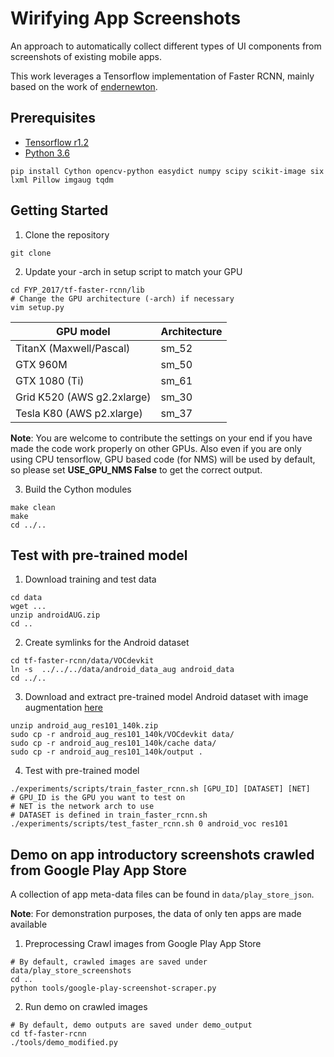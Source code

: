 # Wirifying App Screenshots
An approach to automatically collect different types of UI components from screenshots of existing mobile apps.

This work leverages a Tensorflow implementation of Faster RCNN, mainly based on the work of [endernewton](https://github.com/endernewton/tf-faster-rcnn).

## Prerequisites
* [Tensorflow r1.2](https://www.tensorflow.org/versions/r1.2/install/)
* [Python 3.6](https://www.python.org/downloads/)
```Shell
pip install Cython opencv-python easydict numpy scipy scikit-image six lxml Pillow imgaug tqdm
```

## Getting Started
1. Clone the repository
  ```Shell
  git clone 
  ```

2. Update your -arch in setup script to match your GPU
  ```Shell
  cd FYP_2017/tf-faster-rcnn/lib
  # Change the GPU architecture (-arch) if necessary
  vim setup.py
  ```

  | GPU model  | Architecture |
  | ------------- | ------------- |
  | TitanX (Maxwell/Pascal) | sm_52 |
  | GTX 960M | sm_50 |
  | GTX 1080 (Ti) | sm_61 |
  | Grid K520 (AWS g2.2xlarge) | sm_30 |
  | Tesla K80 (AWS p2.xlarge) | sm_37 |

  **Note**: You are welcome to contribute the settings on your end if you have made the code work properly on other GPUs. Also even if you are only using CPU tensorflow, GPU based code (for NMS) will be used by default, so please set **USE_GPU_NMS False** to get the correct output.


3. Build the Cython modules
  ```Shell
  make clean
  make
  cd ../..
  ```

## Test with pre-trained model
1. Download training and test data
  ```Shell
  cd data
  wget ...
  unzip androidAUG.zip
  cd ..
  ```

2. Create symlinks for the Android dataset
  ```Shell
  cd tf-faster-rcnn/data/VOCdevkit
  ln -s  ../../../data/android_data_aug android_data
  cd ../..
  ```

3. Download and extract pre-trained model
  Android dataset with image augmentation [here](https://drive.google.com/open?id=1D324PezWrsS1tpYLIreKQhSOVdHFbwr-)
  ```Shell
  unzip android_aug_res101_140k.zip
  sudo cp -r android_aug_res101_140k/VOCdevkit data/
  sudo cp -r android_aug_res101_140k/cache data/
  sudo cp -r android_aug_res101_140k/output .
  ```

4. Test with pre-trained model
  ```Shell
  ./experiments/scripts/train_faster_rcnn.sh [GPU_ID] [DATASET] [NET]
  # GPU_ID is the GPU you want to test on
  # NET is the network arch to use
  # DATASET is defined in train_faster_rcnn.sh
  ./experiments/scripts/test_faster_rcnn.sh 0 android_voc res101
  ```

## Demo on app introductory screenshots crawled from Google Play App Store
A collection of app meta-data files can be found in `data/play_store_json`. 

**Note**: For demonstration purposes, the data of only ten apps are made available 

1. Preprocessing
  Crawl images from Google Play App Store
  ```Shell
  # By default, crawled images are saved under data/play_store_screenshots
  cd ..
  python tools/google-play-screenshot-scraper.py 
  ```

2. Run demo on crawled images
  ```Shell
  # By default, demo outputs are saved under demo_output
  cd tf-faster-rcnn
  ./tools/demo_modified.py
  ```